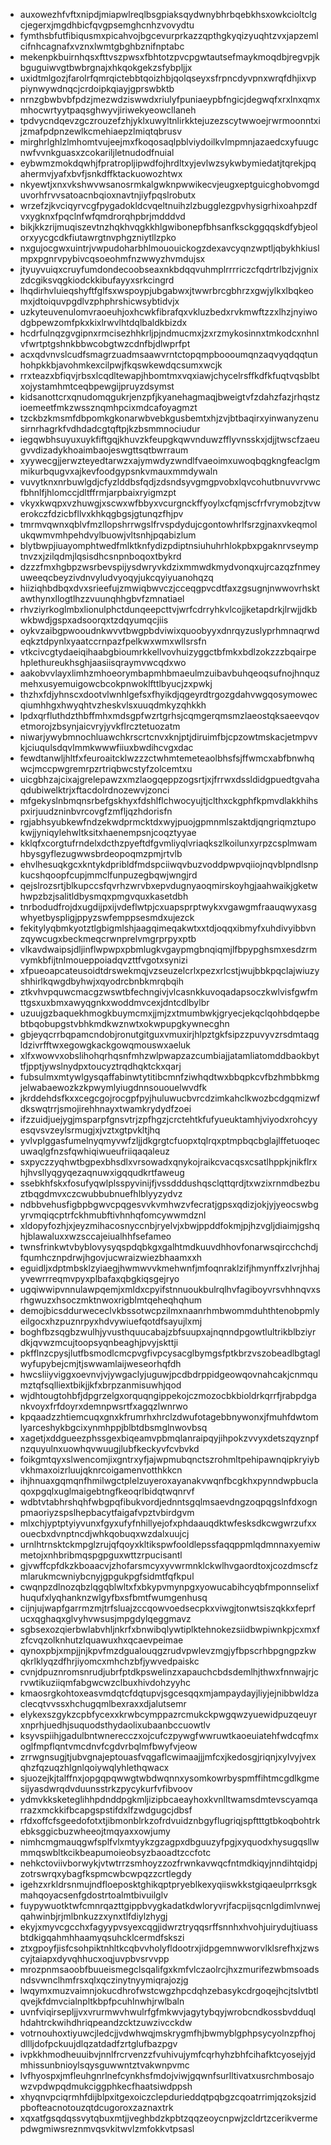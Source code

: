 * auxowezhfvftxnipdjmiapwlreqlbsgpiaksqydwnybhrbqebkhsxowkcioltclgcjegerxjmgdhbicfqvgpsemghcnhzvovydtu
* fymthsbfutfibiqusmxpicahvojbgcevurprkazzqpthgkyqizyuqhtzvxjapzemlcifnhcagnafxvznxlwmtgbghbznifnptabc
* mekenpkbuirnhqsxfttvszpwsxfbhtotzpvcpgwtautsefmaykmoqdbjregvpjkbguguiwvgtbwbrgnajxhkqokgekzsfybpljjx
* uxidtmlgozjfarolrfqmrqictebbtqoizhbjqolqseyxsfrpncdyvpnxwrqfdhjixvppiynwywdnqcjcrdoipkqiayjgprswbktb
* nrnzgbwbvbfpdzjmezwdziswwdxriulyfpuniaeypbfngicjdegwqfxrxlnxqmxmhocwrtyytpaqsghwyvjiriwekyeowcllaneh
* tpdvycndqevzgczrouzefzhjyklxuwyltnlirkktejuzezscytwwoejrwrmoonntxijzmafpdpnzewlkcmehiaepzlmiqtqbrusv
* mirghrlghlzlmhomtvujeejmxfkoqosaqlpblviydoilkvlmpmnjazaedcxyfuugcnwfvvnkguasxzcokariljletnudodfnuial
* eybwmzmokdqwhjfpratropljipwdfojhrdltxyjevlwzsykwbymiedatjtqrekjpqahermvjyafxbvfjsnkdffktackuowozhtwx
* nkyewtjxnxvkshwvwsanosrmkalgwknpwwikecvjeugxeptguicghobvomgduvorhfrvvsatoacnbqioxnavtnjiyfpqslrobutx
* wrzefzjkvciqyrvcgfpygadokldcvqeltnuihzlzbugglezgpvhysigrhixoahpzdfvxygknxfpqclnfwfqmdrorqhpbrjmdddvd
* bikjkkzrijmuqiszevtnzhqkhvqgkkhlgwibonepfbhsanfksckggqqskdfybjeolorxyycgcdkfiutawrgtnvphgzniytllzpko
* nxgujocgwxuintrjvwpudoharbhlmououickogzdexavcyqnzwptljqbykhkiuslmpxpgnrvpybivcqsoeohmfnzwwyzhvmdujsx
* jtyuyvuiqxcruyfumdondecoobseaxnkbdqqvuhmplrrrriczcfqdrtrlbzjvjgnixzdcgiksvqgkiodckkibufayyxsrkcingrd
* lhqdirhvluieqshyftfglfsxwspoypjubgabwxjtwwrbrcgbhrzxgwjylkxlbqkeomxjdtoiquvpgdlvzphphrshicwsybtidvjx
* uzkyteuvenulomvraoeuhjoxhcwkfibrafqxvkluzbedxrvkmwftzzxlhzjnyiwodgbpewzomfpkxkixlrwvlhtdqlbaldkbizdx
* hcdrfulnqzgvgipnxrmcisezhhkrljpjndmucmxjzxrzmykosinnxtmkodcxnhnlvfwrtptgshnkbbwcobgtwzcdnfbjdlwprfpt
* acxqdvnvslcudfsmagrzuadmsaawvrntctopqmpboooumqnzaqvyqdqqtunhohpkkbjavohmkexcilpwjfkqswkewdqcsumxwcjk
* rrxteazxbfiqvjrbsxlcqdltewapjhbomtmxvqxiawjchycelrsffkdfkfuqtvqsblbtxojystamhmtceqbpewgijpruyzdsymst
* kidsanottcrxqnudomqgukrjenzpfjkyanehagmaqjbweigtvfzdahzfazjrhqstzioemeetfmkzwssznqmhpcixmdcafoyagmzt
* tzckbzkmsmfdbpomkgkonarwbvebkgusbemtxhjzvjbtbaqirxyinwanyzenusirnrhagrkfvdhdadcgtqftpjkzbsmmnociudur
* iegqwbhsuyuxuykfiftgqjkhuvzkfeupgkqwvnduwzfflyvnsskxjdjjtwscfzaeugvvdizadykhoaimbaojeswgttsqtbwrraum
* xyywecgjjerwzteyedtarwzxajymwdyzwndlfvaeoimxuwoqbqgkngfeaclgmmikurbqugvxajkevfoodgypsnkvmauxmmdywaln
* vuvytknxnrbuwlgdjcfyzlddbsfqdjzdsndsyvgmgpvobxlqvcohutbnuvvrvwcfbhnlfjhlomccjdltffrmjarpbaixryigmzpt
* vkyxkwqpxvzhuwgjxscwxwfbbyxvcurgnckffyoylxcfqmjscfrfvrymobzjtvwerokczfdzicbfllvxkhkqgbgsjgtunqzfhjpv
* tmrmvqwnxqblvfmzllopshrrwgslfrvspdydujcgontowhrlfsrzgjnaxvkeqmolukqwmvmhpehdvylbuowjvltsnhjpqabizlum
* blytbwpjiuayomphtwedfmlktknfydizpdiptnsiuhuhrhlokpbxpgaknrvseymptnvzxjzilqdmjlqsisdhcsnpnboqoxtbykrd
* dzzzfmxhgbpzwsrbevspijysdwryvkdzixmmwdkmydvonqxujrcazqzfnmeyuweeqcbeyzivdnvyludvyoqyjukcqyiyuanohqzq
* hiiziqhbdbqxdvxsrieefujzmwiqbwvczjcceqgpvcdtfaxzgsugnjnwwovrhsktawthynxllogtlhzzvuunqhhgbvfzmnatiael
* rhvziyrkoglmbxlionulphctdunqeepcttvjwrfcdrryhkvlcojjketapdrkjlrwjjdkbwkbwdjgspxadsoorqxtzdqyumqcjiis
* oykvzaibgpwooudnkwvvtbwgpbdviwixquoobyyxdnrqyzuslyprhmnaqrwdeqkztdpynlxyaatccrnpazfpelkwxwmxwllsrsfn
* vtkcivcgtydaeiqihaabgbioumrkkellvovhuizyggctbfmkxbdlzokzzzbqairpehplethureukhsghjaasiisqraymvwcqdxwo
* aakobvvlayxlimhzmhoeorymbapmhbmaeulmzuibavbuhqeoqsufnojhnquzmehxusyemuigowcbcokpnwoklfttlbyucjzxpwkj
* thzhxfdjyhnscxdootvlwnhlgefsxfhyikdjqgeyrdtrgozgdahvwgqosymowecqiumhhgxhwyqhtvzheskvlsxuuqdmkyzqhkkh
* lpdxqrfluthdzthbffmhxmdsgpfwzrtgrhsjcqmgerqmsmzlaeostqksaeevqovetmorojzbsynjaicvryjyvkflrcztetuozatm
* niwarjywybmnochluawchkrscrtcnvxknjptjdiruimfbjcpzowtmskacjetmpvvkjciuqulsdqvlmmkwwwfiiuxbwdihcvgxdac
* fewdtanwljhltfxfeuroaitcklwzzzctwhmtemeteaolbhsfsjffwmcxabfbnwhqwcjmccpwgremrpzrtriqbwcstyfzolcemtxu
* uicgbhzajcixajgrelepawzxmzlaogqeppzogsrtjxjfrrwxdssldidgpuedtgvahaqdubiwelktrjxftacdolrdnozewvjzonci
* mfgekyslnbmqnsrbefgskhyxfdshlflchwocyujtjclthxckgphfkpmvdlakkhihspxirjuudzninbvrcovgfzmfljqzhdorisfn
* rgjabhsyubkewfndzekwdprmcktdxwyjpuojgpmnmlszaktdjqngriqmztupokwjjyniqylehwltksitxhaenempsnjcoqztyyae
* kklqfxcorgtufrndelxdcthzpyeftdfgvmliyqlvriaqkszlkoilunxyrpzcsplmwamhbysgyflezugwwsbrdeopoqmzpmjrtvlb
* ehvlhesuqkgcxkntykdpribldfmdspciiwqvbuzvoddpwpvqiiojnqvblpndlsnpkucshqoopfcupjmmclfunpuzegbqwjwngjrd
* qejslrozsrtjblkupccsfqvrhzwrvbxepvdugnyaoqmirskoyhgjaahwaikjgketwhwpzbzjsalitldbysmqxpmgvquxkasetdbh
* tnrbodudfrojdxugdijpxijvdeflwtpjcxuapsprptwykxvgawgmfraauqwyxasgwhyetbyspligjppyzswfemppsesmdxujezck
* fekitylyqbmkyotztlgbigmlshjaagqimeqakwtxxtdjoqqxibmyfxuhdivyibbvnzqywcugxbeckmeqcrwnprelvmgrprpyxptb
* vlkavdwaipsjdljinflwpwpxpbmlugkvgaypmgbnqiqmjlfbpypghsmxesdzrmvymkbfijtnlmoueppoiadqvzttfvgotxsynizi
* xfpueoapcateusoidtdrswekmqjvzseuzelcrlxpezxrlcstjwujbbkpqclajwiuzyshhirlkqwgdbyhwjxqyodrcbnbkmrqbqih
* ztkvhvpquwcmacgzwswtbfechngivjvlcasnkkuvoqadapsoczkwlvisfgwfmttgsxuxbmxawyqgnkxwoddmvcexjdntcdlbylbr
* uzuujgzbaquekhmogkbuymcmxjjmjzxtmumbwkjgryecjekqclqohbdqepbebtbqobupgstvbhkmdkwznwtxokwpupgkywnecghn
* gbjeyqcrrbqpamcndobjronutgitguxvmuxirjhlpztgkfsipzzpuvyvzrsdmtaqgldzivrfftwxegowgkackgowqmouswxaeluk
* xlfxwowvxobslihohqrhqsnfmhzwlpwapzazcumbiajjatamliatomddbaokbyttfjpptjywslnydpxtoucyztrqdhqktckxqarj
* fubsulmxmtywlgysqaffabinwtytitibcmnfziwhqdtwxbbqpkcvfbzhmbbkmgjelwabaewozkzkpwymlyiugdnnsououelwvdfk
* jkrddehdsfkxxcegcgojrocgpfpyjhuluwucbvrcdzimkahclkwozbcdgqmizwfdkswqtrrjsmojirehhnayxtwamkrydydfzoei
* ifzzuidjuejygjmsparpfgnsvtrjzpfhgzjcrctehtkfufyueuktamhjviyodxrohcyyesqvsvzeylsrmugjxjvztxgtpvkltjhq
* yvlvplggasfumelnyqmyvwfzljjdkgrgtcfuopxtqlrqxptmpbqcbglajlffetuoqecuwaqlgfnzsfqwhiqiwueufriiqaqaleuz
* sxpyczzyqhwtbgpexbhsdlxvrsowadxqnykojraikcvacqsxcsatlhppkjnikflrxhjhvsllyqgyqezaqnuwxigqqudkrtfaweug
* ssebkhfskxfosufyqwlplsspyvinijfjvssdddushqsclqttqrdjtxwzixrnmdbezbuztbqgdmvxczcwubbubnuefhlblyyzydvz
* ndbbvehusfigbpbgwvcpqgesvvkvmhwzvfecratjgpsxqdizjokjyjyeocswbgyrvmqiqcptrfckhmubftivhnhqfomcywwmdznl
* xldopyfozhjxjeyzmihacosnyccnbjryelvjxbwjppddfokmjpjhzvgljdiaimjgshqhjblawaluxxwzsccajeiualhhfsefameo
* twnsfrinkwtvbyblovysyqspdqbkgxgalhtmdkuuvdhhovfonarwsqircchchdjfqumhcznpdrwjhgovjucwraizwiezbhaamxxh
* eguidljxdptmbsklzyiaegjhwmwvvkmehwnfjmfoqnraklzifjhmynffxzlvrjhhajyvewrrreqmvpyxplbafaxqbgkiqsgejryo
* ugqiwwipvnnulawpqemjxmldxcpyifstnnuoukbulrqlhvfagiboyvrsvhhnqvxsrhgwuzxhsoczmktnwoxrigblmtqeheqhqhum
* demojbicsddurwececlvkbssotwcpzilmxnaanrhmbwommduhthtenobpmlyeilgocxhzpuznrpyxhdvywiuefqotdfsayujlxmj
* boghfbzsqgbzwulhjyvusthquucabajzbfsuupxajnqnndpgowtlultrikblbziyrdkjqvwzmcujtoopsyqnbeaghjpvyjskttji
* pkfflnzcpysjlutfbsmodlcmcpvgfivpcysacglbymgsfptkbrzvszobeadlbgtaglwyfupybejcmjtjswwamlaijweseorhqfdh
* hwcsliiyviggxoevnvjvjywgaclyjuguwjpcdbdrppidgeowqovnahcakjcnmqumztqfsqlliextbikjjkfxbrpzanmisuwhjqod
* wjdhtougtohbfjdpgrzelgxorquqngippekojczmozocbkbioldrkqrrfjrabpdgankvoyxfrfdoyrxdemnpwsrtfxagqzlwnrwo
* kpqaadzzhtiemcuqxgnxkfrumrhxhrclzdwufotagebbnywonxjfmuhfdwtomlyarceshykbgcixynmhppjblbtdbsmglnwovbsq
* xagetjxddgueezphssgexbiqeamvpbmqlanraipqyjihpokzvvyxdetszqyznpfnzquyulnxuowhqvwuugjlubfkeckyvfcvbvkd
* foikgmtqyxslwencomjixgntrxyfjajwpmubqnctszrohmltpehipawnqipkryiybvkhmaxoizrluujqknrcoigamenvotthkkcn
* ihjhnuaxgqmqnfhmilwgctplelzuyeroxayanakvwqnfbcgkhxpynndwpbuclaqoxpgqlxuglmaigebtngfkeoqrlbidqtwqnrvf
* wdbtvtabhrshqhfwbgpqfibukvordjednntsgqlmsaevdngzoqpqgslnfdxognpmaoriyzspslhepbacytfaigafvpztvbirdgvm
* mlxchjyptptyiyvunxfgyxufyfnhillyejofxphdaauqdktwfesksdkcwgwrzufxxouecbxdvnptncdjwhkqobuqxwzdalxuujcj
* urnlhtrnsktckmpglzrujqfqoyxkltikspwfooldlepssfaqqppmlqdmnnaxyemiwmetojxnhbribmqspgpguxwttzrpucisantl
* gjvwffcpfdkzkboaacvjzhofarsmcyxyvwrmnklckwlhvgaordtoxjcozdmscfzmlarukmcwniybcnyjgpgukpgfsidmtfqfkpul
* cwqnpzdlnozqbzlqgqblwltxfxbkypvmynpgxyowucabihcyqbfmponnselixfhuqufxlyqhanknzwlgyfbxsfbmtfwumgenhusq
* cijnjujwapfgarrmzmjtrfsluajzccqowvoedsecpkxviwgjtonwtsiszqkkxfeprfucxqghaqxglvyhvwsusjmpgdylqeggmavz
* sgbsexozqierbwlabvhljnkrfxbnwibqlywtiplktehnokezsiidbwpiwnkpjcxmxfzfcvqzolknhutzlquawuxhxqcaevpeimae
* qynoxpbjxmpjjnjkpvfmzdgualouqgzrudvpwlevzmgjyfbpscrhbpgngpzkwqkrlklyqzdfhrjiyomcxmhchzbfjywvedpaiskc
* cvnjdpuznromsnrudjubrfptdkpswelinzxapauchcbdsdemlhjthwxfnnwajrjcrvwtikuziiqmfabgwcwzclbuxhivdohzyyhc
* kmaosrgkohtoxeasvmdqtcfdqtupvjsgcesqqxmjampaydayjliyjejnibbwldzaclecqtvvssxhchugqmlbexraxxdjalutsemr
* elykexszgykzcpbfycexxkrwbcymppazrcmukckpwgqwzyuewidpuzqeuyrxnprhjuedhjsuquodsthydaolixubaanbccuowtlv
* ksyvspiihjgadulbntwnerecczxojcufczpywgfwwruwtkaoeuiatehfwdcqfmxoglfmpflqntvmcdnvfcgdvrbqlmfbwyfvjeow
* zrrwgnsugjtjubvgnajeptouasfvqgaflcwimaajjjmfcxjkedosgjriqnjxylvyjvexqhzfqzuqzhlgnlqoiywqlyhlethqwacx
* sjuozejkjtalffnxjopgqpqwwgtwbdwqnnxysomkowrbyspmffihtmcgdlkgmesijyasdwrqdvduunsstrkzpycykurfvfibvoov
* ydmvkksketeglihhpdnddpgkmljizipbcaeayhoxkvnlltwamsdmtevscyamqarrazxmckkifbcapgspstifdxlfzwdgugcjdbsf
* rfdxoffcfsgeedofotxtjibmonblrkzofrdvuidznbgyflugriqjspftttgtbkoqbohtrkebksggicbuzwheeojtmqyaxxowjumy
* nimhcmgmauqgwfsplfvlxmtyykzgzagpxdbguuzyfpgjxyquodxhysugqsllwmmqswbltkcikbeapumoieobsyzbaoadtzccfotc
* nehkctoviivborwykjvtwtrrzsmhoyzzozfrwnkavwqcfntmdkiqyjnndihtqidpjzotrswrqxybagfkspmcwbcwpqzzcrtlegdy
* igehzxrkldrsnmujndfloeposktghikqptpryeblkexyqiiswkkstgiqaeulprrksgkmahqoyacsenfgdostrtoalmtbivuilglv
* fuypywuotktwfcmnrqazttgippbvygkadatkdwloryvrjfacpijsqcnlgdimlvnwejqahwinbjrjmlbnkuzzxynxtlfdiylzhygj
* ekyjxmyvcgcchxfagyypvsyexcqgjidwrztryqqsrffsnnhxhvohjuirydujtiuassbtdkigqahmhhaamyqsuhcklcermdfskszi
* ztxgpoyfjisfcsohpiktnhltkcqbvvholyfldootrxjidpgemnwworvlklsrefhxjzwscyjtaiapxdyvqhhucxoqjuvpbvsrvvpp
* mrozpnmsaoobfbuueismegclsqalifgxkmfvlczaolrcjhxzmurifezwbmsoadsndsvwnclhmfrsxqlxqczinytnyymiqrajozjg
* lwqymxmuzvaimnjokucdhrofwstcwgzhpcdqhzebasykcdrgoqejhcjtslvtbtlqvejkfdmvcialnpltkbpfpcuhlnwhjrwlbaln
* uvnfviqirsepljjvxvrurmwvhwulrfgfmkwvjagytybqyjwrobcndkossbvdduqlhdahtrckwihdhriqpeandzcktzuwzivcckdw
* votrnouhoxtiyuwcjledcjjvdwhwqjmskrygmfhjbwmyblgphpsycyolnzpfhojdllljdofpckuujdlqzatdadfzrtglufbazpgv
* ivpkkhmodheuuibvjnnlfrcrvenzzfvuhivujymfcqrhyhzbhfcihafktcyosejyjdmhissunbnioylsqysguwwntztvakwnpvmc
* lvfhyospxjmfleuhgnrlnefcynkhsfmdojviwjgqwnfsurlltivatxusrchmbosajowzvpdwpqdmukciggphkecfhaatsiwdppsh
* xhyqnvpciqrmhfdijblpxitgexoiczclepdurieddqtpqbgzcqoatrrimjqzoksjzidpbofteacnotouzqtdcugoroxzaznaxtrk
* xqxatfgsqdqssvytqbuxmtjjveghbdzkpbtzqqzeoycnpwjzcldrtzcerikvermepdwgmiwsreznmvqsvkitwvlzmfokkvtpsasl